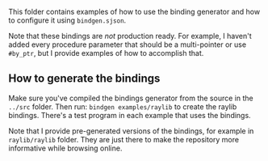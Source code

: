This folder contains examples of how to use the binding generator and how to configure it using `bindgen.sjson`.

Note that these bindings are _not_ production ready. For example, I haven't added every procedure parameter that should be a multi-pointer or use `#by_ptr`, but I provide examples of how to accomplish that.

## How to generate the bindings

Make sure you've compiled the bindings generator from the source in the `../src` folder. Then run:
`bindgen examples/raylib` to create the raylib bindings. There's a test program in each example that uses the bindings.

Note that I provide pre-generated versions of the bindings, for example in `raylib/raylib` folder. They are just there to make the repository more informative while browsing online.